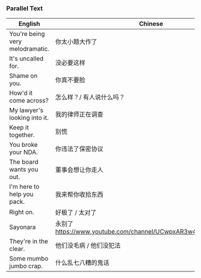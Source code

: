 ### Parallel Text

| English | Chinese |
| --- | --- |
| You're being very melodramatic. | 你太小题大作了 |
| It's uncalled for. | 没必要这样 |
| Shame on you. | 你真不要脸 |
| How'd it come across? | 怎么样？/ 有人说什么吗？ |
| My lawyer's looking into it. | 我的律师正在调查 |
| Keep it together. | 别慌 |
| You broke your NDA. | 你违法了保密协议 |
| The board wants you out. | 董事会想让你走人 |
| I'm here to help you pack. | 我来帮你收拾东西 |
| Right on. | 好极了 / 太对了 |
| Sayonara | 永别了 https://www.youtube.com/channel/UCwpxAR3w48jIOCUIUAeNe1Q |
| They're in the clear. | 他们没毛病 / 他们没犯法 |
| Some mumbo jumbo crap. | 什么乱七八糟的鬼话 |





